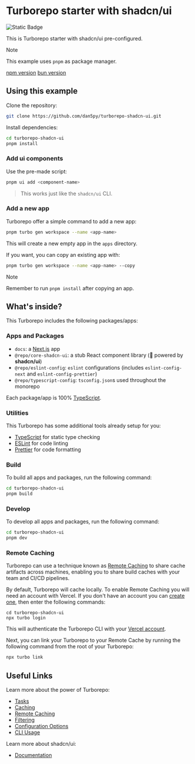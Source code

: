 # Turborepo starter with shadcn/ui

![Static Badge](https://img.shields.io/badge/shadcn%2Fui-2.1.2-blue?link=https%3A%2F%2Fgithub.com%2Fshadcn%2Fui)

This is Turborepo starter with shadcn/ui pre-configured.

> [!NOTE]
> This example uses `pnpm` as package manager.

[npm version](https://github.com/dan5py/turborepo-shadcn-ui/tree/npm)
[bun version](https://github.com/dan5py/turborepo-shadcn-ui/tree/bun)

## Using this example

Clone the repository:

```sh
git clone https://github.com/dan5py/turborepo-shadcn-ui.git
```

Install dependencies:

```sh
cd turborepo-shadcn-ui
pnpm install
```

### Add ui components

Use the pre-made script:

```sh
pnpm ui add <component-name>
```

> This works just like the `shadcn/ui` CLI.

### Add a new app

Turborepo offer a simple command to add a new app:

```sh
pnpm turbo gen workspace --name <app-name>
```

This will create a new empty app in the `apps` directory.

If you want, you can copy an existing app with:

```sh
pnpm turbo gen workspace --name <app-name> --copy
```

> [!NOTE]
> Remember to run `pnpm install` after copying an app.

## What's inside?

This Turborepo includes the following packages/apps:

### Apps and Packages

- `docs`: a [Next.js](https://nextjs.org/) app
- `@repo/core-shadcn-ui`: a stub React component library (🚀 powered by **shadcn/ui**)
- `@repo/eslint-config`: `eslint` configurations (includes `eslint-config-next` and `eslint-config-prettier`)
- `@repo/typescript-config`: `tsconfig.json`s used throughout the monorepo

Each package/app is 100% [TypeScript](https://www.typescriptlang.org/).

### Utilities

This Turborepo has some additional tools already setup for you:

- [TypeScript](https://www.typescriptlang.org/) for static type checking
- [ESLint](https://eslint.org/) for code linting
- [Prettier](https://prettier.io) for code formatting

### Build

To build all apps and packages, run the following command:

```sh
cd turborepo-shadcn-ui
pnpm build
```

### Develop

To develop all apps and packages, run the following command:

```sh
cd turborepo-shadcn-ui
pnpm dev
```

### Remote Caching

Turborepo can use a technique known as [Remote Caching](https://turbo.build/repo/docs/core-concepts/remote-caching) to share cache artifacts across machines, enabling you to share build caches with your team and CI/CD pipelines.

By default, Turborepo will cache locally. To enable Remote Caching you will need an account with Vercel. If you don't have an account you can [create one](https://vercel.com/signup), then enter the following commands:

```
cd turborepo-shadcn-ui
npx turbo login
```

This will authenticate the Turborepo CLI with your [Vercel account](https://vercel.com/docs/concepts/personal-accounts/overview).

Next, you can link your Turborepo to your Remote Cache by running the following command from the root of your Turborepo:

```sh
npx turbo link
```

## Useful Links

Learn more about the power of Turborepo:

- [Tasks](https://turbo.build/repo/docs/core-concepts/monorepos/running-tasks)
- [Caching](https://turbo.build/repo/docs/core-concepts/caching)
- [Remote Caching](https://turbo.build/repo/docs/core-concepts/remote-caching)
- [Filtering](https://turbo.build/repo/docs/core-concepts/monorepos/filtering)
- [Configuration Options](https://turbo.build/repo/docs/reference/configuration)
- [CLI Usage](https://turbo.build/repo/docs/reference/command-line-reference)

Learn more about shadcn/ui:

- [Documentation](https://ui.shadcn.com/docs)
